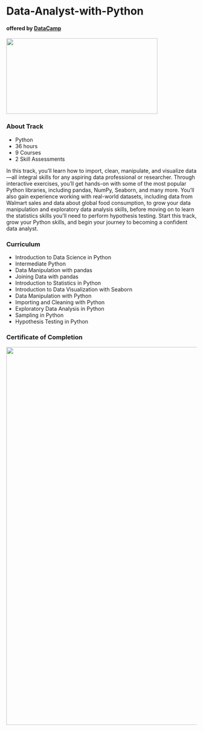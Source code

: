 # Data-Analyst-with-Python

#### offered by [DataCamp](https://app.datacamp.com/learn)

<img src="https://www.dayin.courses/wp-content/uploads/2021/01/DataCamp-Logo-2.png" width="400" height="200">

### About Track
 - Python
 - 36 hours
 - 9 Courses
 - 2 Skill Assessments
 
In this track, you’ll learn how to import, clean, manipulate, and visualize data—all integral skills for any aspiring data professional or researcher. Through interactive exercises, you’ll get hands-on with some of the most popular Python libraries, including pandas, NumPy, Seaborn, and many more. You’ll also gain experience working with real-world datasets, including data from Walmart sales and data about global food consumption, to grow your data manipulation and exploratory data analysis skills, before moving on to learn the statistics skills you'll need to perform hypothesis testing. Start this track, grow your Python skills, and begin your journey to becoming a confident data analyst.
 
 ### Curriculum
 - Introduction to Data Science in Python
 - Intermediate Python
 - Data Manipulation with pandas
 - Joining Data with pandas
 - Introduction to Statistics in Python
 - Introduction to Data Visualization with Seaborn
 - Data Manipulation with Python
 - Importing and Cleaning with Python
 - Exploratory Data Analysis in Python
 - Sampling in Python
 - Hypothesis Testing in Python
 
### Certificate of Completion
<img src="D:/Screenshot 2022-09-01 005953.png" width="1000">


